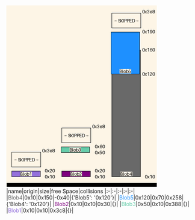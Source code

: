 ![memory map diagram](tests.test_docs_three_maps_cropped.png)
|name|origin|size|free Space|collisions
|:-|:-|:-|:-|:-|
|<span style='color:dimgrey'>Blob4</span>|0x10|0x150|-0x40|{'Blob5': '0x120'}|
|<span style='color:dodgerblue'>Blob5</span>|0x120|0x70|0x258|{'Blob4': '0x120'}|
|<span style='color:purple'>Blob2</span>|0x10|0x10|0x30|{}|
|<span style='color:mediumaquamarine'>Blob3</span>|0x50|0x10|0x388|{}|
|<span style='color:mediumpurple'>Blob1</span>|0x10|0x10|0x3c8|{}|
